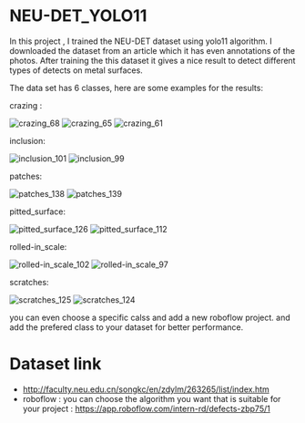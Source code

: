 # NEU-DET_YOLO11
In this project , I trained the NEU-DET dataset using yolo11 algorithm.
I downloaded the dataset from an article which it has even annotations of the photos.
After training the this dataset it gives a nice result to detect different types of detects on metal surfaces.  

The data set has 6 classes, here are some examples for the results: 

crazing : 

![crazing_68](https://github.com/user-attachments/assets/5c51fdda-d656-41c3-8007-dcefbbaf93d3)
![crazing_65](https://github.com/user-attachments/assets/d213d6f2-a406-48b4-a489-e73a31698ba0)
![crazing_61](https://github.com/user-attachments/assets/9a306233-5776-4f39-b121-d0898506b97f)


inclusion: 

![inclusion_101](https://github.com/user-attachments/assets/fdbfad24-8ae5-4263-b61b-4fd5e98ef800)
![inclusion_99](https://github.com/user-attachments/assets/8d64703f-9dba-4b3a-921f-7e17c95ad366)

patches: 

![patches_138](https://github.com/user-attachments/assets/e6cd917b-1408-4a51-862e-26e142d9dfdc)
![patches_139](https://github.com/user-attachments/assets/cba8d933-31a2-4ff7-b6fc-6616a5ade4bd)

pitted_surface: 

![pitted_surface_126](https://github.com/user-attachments/assets/c4385f98-465c-4b0f-b16c-1bc16775ab93)
![pitted_surface_112](https://github.com/user-attachments/assets/d0e5c682-8f3d-4bc8-b717-bbd3e9ca0c67)

rolled-in_scale: 

![rolled-in_scale_102](https://github.com/user-attachments/assets/66f307e2-a39a-4c37-b738-4916a89d1085)
![rolled-in_scale_97](https://github.com/user-attachments/assets/87640db4-63a9-453f-a3dd-f595dbf8fdcd)


scratches: 

![scratches_125](https://github.com/user-attachments/assets/334a9012-aa9c-43f9-962b-ff45dd93a97d)
![scratches_124](https://github.com/user-attachments/assets/1030a37c-6ce5-44b4-93db-0fbf0f77dad0)

you can even choose a specific calss and add a new roboflow project. and add the prefered class to your dataset for better performance. 

# Dataset link 
- http://faculty.neu.edu.cn/songkc/en/zdylm/263265/list/index.htm
- roboflow : you can choose the algorithm you want that is suitable for your project :
https://app.roboflow.com/intern-rd/defects-zbp75/1


